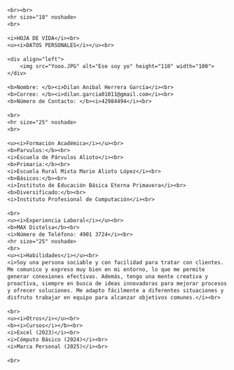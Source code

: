 <html>
<head>
    <title>Hoja de Vida</title>
</head>
<body>

    <br><br>
    <hr size="18" noshade>
    <br>
    
    <i>HOJA DE VIDA</i><br>
    <u><i>DATOS PERSONALES</i></u><br>
    
    <div align="left">
        <img src="Yooo.JPG" alt="Ese soy yo" height="110" width="100">
    </div>
    
    <b>Nombre: </b><i>Dilan Anibal Herrera García</i><br>
    <b>Correo: </b><i>dilan.garcia01011@gmail.com</i><br>
    <b>Número de Contacto: </b><i>42984494</i><br>
    
    <br>
    <hr size="25" noshade>
    <br>
    
    <u><i>Formación Académica</i></u><br>
    <b>Parvulos:</b><br>
    <i>Escuela de Párvulos Alioto</i><br>
    <b>Primaria:</b><br>
    <i>Escuela Rural Mixta Mario Alioto López</i><br>
    <b>Básicos:</b><br>
    <i>Instituto de Educación Básica Eterna Primavera</i><br>
    <b>Diversificado:</b><br>
    <i>Instituto Profesional de Computación</i><br>
    
    <br>
    <u><i>Experiencia Laboral</i></u><br>
    <b>MAX Distelsa</b><br>
    <i>Número de Teléfono: 4901 3724</i><br>
    <hr size="25" noshade>
    <br>
    <u><i>Habilidades</i></u><br>
    <i>Soy una persona sociable y con facilidad para tratar con clientes. Me comunico y expreso muy bien en mi entorno, lo que me permite generar conexiones efectivas. Además, tengo una mente creativa y proactiva, siempre en busca de ideas innovadoras para mejorar procesos y ofrecer soluciones. Me adapto fácilmente a diferentes situaciones y disfruto trabajar en equipo para alcanzar objetivos comunes.</i><br>
    
    <br>
    <u><i>Otros</i></u><br>
    <b><i>Cursos</i></b><br>
    <i>Excel (2023)</i><br>
    <i>Cómputo Básico (2024)</i><br>
    <i>Marca Personal (2025)</i><br>
    
    <br>

</body>
</html>
